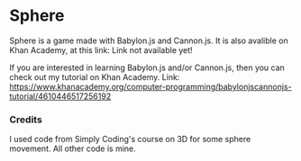 # Sphere
Sphere is a game made with Babylon.js and Cannon.js. It is also avalible on Khan Academy, at this link:
Link not available yet!

If you are interested in learning Babylon.js and/or Cannon.js, then you can check out my tutorial on Khan Academy.
Link: https://www.khanacademy.org/computer-programming/babylonjscannonjs-tutorial/4610446517256192

### Credits
I used code from Simply Coding's course on 3D for some sphere movement. All other code is mine.
